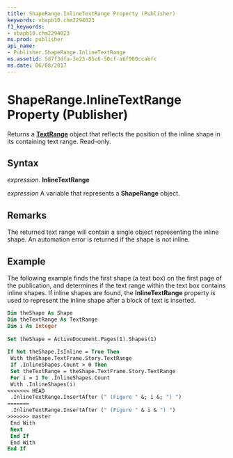 ```yaml
---
title: ShapeRange.InlineTextRange Property (Publisher)
keywords: vbapb10.chm2294023
f1_keywords:
- vbapb10.chm2294023
ms.prod: publisher
api_name:
- Publisher.ShapeRange.InlineTextRange
ms.assetid: 5d7f3dfa-3e23-85c6-50cf-a6f960ccabfc
ms.date: 06/08/2017
---
```



# ShapeRange.InlineTextRange Property (Publisher)

Returns a  **[TextRange](Publisher.TextRange.md)** object that reflects the position of the inline shape in its containing text range. Read-only.


## Syntax

 _expression_. **InlineTextRange**

 _expression_ A variable that represents a  **ShapeRange** object.


## Remarks

The returned text range will contain a single object representing the inline shape. An automation error is returned if the shape is not inline.


## Example

The following example finds the first shape (a text box) on the first page of the publication, and determines if the text range within the text box contains inline shapes. If inline shapes are found, the  **InlineTextRange** property is used to represent the inline shape after a block of text is inserted.


```vb
Dim theShape As Shape 
Dim theTextRange As TextRange 
Dim i As Integer 
 
Set theShape = ActiveDocument.Pages(1).Shapes(1) 
 
If Not theShape.IsInline = True Then 
 With theShape.TextFrame.Story.TextRange 
 If .InlineShapes.Count > 0 Then 
 Set theTextRange = theShape.TextFrame.Story.TextRange 
 For i = 1 To .InlineShapes.Count 
 With .InlineShapes(i) 
<<<<<<< HEAD
 .InlineTextRange.InsertAfter (" (Figure " &; i &; ") ") 
=======
 .InlineTextRange.InsertAfter (" (Figure " & i & ") ") 
>>>>>>> master
 End With 
 Next 
 End If 
 End With 
End If
```


